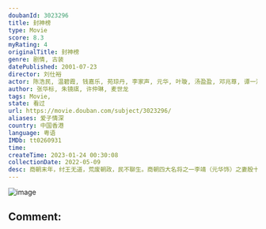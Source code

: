 ```yaml
---
doubanId: 3023296
title: 封神榜
type: Movie
score: 8.3
myRating: 4
originalTitle: 封神榜
genre: 剧情, 古装
datePublished: 2001-07-23
director: 刘仕裕
actor: 陈浩民, 温碧霞, 钱嘉乐, 苑琼丹, 李家声, 元华, 叶璇, 汤盈盈, 邓兆尊, 谭一清, 曾守明, 杨茜尧, 姚乐怡, 蒋克, 游飙, 邵卓尧, 朱健钧, 李国麟, 黄天铎, 陈勉良, 郭德信, 蔡国庆, 鲁振顺, 李鸿杰, 王维德, 章志文, 林正宏, 李冈龙, 文洁云, 车保罗, 华忠男, 袁彩云, 焦雄, 孙季卿, 刘桂芳, 张英才, 余慕莲, 杨婉仪, 陈安莹, 陈琪, 王伟梁, 刘乔方, 梁健平, 冯晓文, 王伟, 余子明, 郑子诚, 傅楚卉, 殷樱, 曾伟权, 张松枝, 卢庆辉, 罗乐林, 韦家雄, 凌汉, 陈狄克, 郑家生, 邓汝超, 关菁, 林其欣, 罗兰, 敖嘉年
author: 张华标, 朱镜祺, 许仲琳, 麦世龙
tags: Movie, 
state: 看过
url: https://movie.douban.com/subject/3023296/
aliases: 爱子情深
country: 中国香港
language: 粤语
IMDb: tt0260931
time: 
createTime: 2023-01-24 00:30:08
collectionDate: 2022-05-09
desc: 商朝末年，纣王无道，荒废朝政，民不聊生。商朝四大名将之一李靖（元华饰）之妻殷十娘（苑琼丹饰）产子，诞下的竟是一枚肉球。李靖认定这是妖孽降世，挥剑劈开肉球后，里面竟是一个两岁的小孩哪吒（陈浩民饰）。十娘...
---
```


![image](p2510000623.jpg)

Comment: 
---

